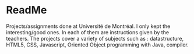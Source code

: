 # ReadMe

Projects/assignments done at Université de Montréal. I only kept the interesting/good ones. In each of them are instructions given by the teachers. 
The projects cover a variety of subjects such as : datastructure, HTML5, CSS, Javascript, Oriented Object programming with Java, compiler.
